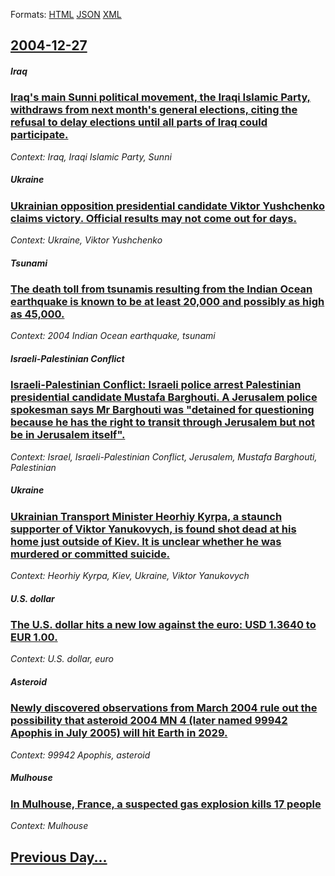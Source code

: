 
Formats: [HTML](2004/12/27/index.html)  [JSON](2004/12/27/index.json)  [XML](2004/12/27/index.xml)  

## [2004-12-27](/news/2004/12/27/index.md)

##### Iraq
### [ Iraq's main Sunni political movement, the Iraqi Islamic Party, withdraws from next month's general elections, citing the refusal to delay elections until all parts of Iraq could participate. ](/news/2004/12/27/iraq-s-main-sunni-political-movement-the-iraqi-islamic-party-withdraws-from-next-month-s-general-elections-citing-the-refusal-to-delay-e.md)
_Context: Iraq, Iraqi Islamic Party, Sunni_

##### Ukraine
### [ Ukrainian opposition presidential candidate Viktor Yushchenko claims victory. Official results may not come out for days. ](/news/2004/12/27/ukrainian-opposition-presidential-candidate-viktor-yushchenko-claims-victory-official-results-may-not-come-out-for-days.md)
_Context: Ukraine, Viktor Yushchenko_

##### Tsunami
### [ The death toll from tsunamis resulting from the Indian Ocean earthquake is known to be at least 20,000 and possibly as high as 45,000. ](/news/2004/12/27/the-death-toll-from-tsunamis-resulting-from-the-indian-ocean-earthquake-is-known-to-be-at-least-20-000-and-possibly-as-high-as-45-000.md)
_Context: 2004 Indian Ocean earthquake, tsunami_

##### Israeli-Palestinian Conflict
### [ Israeli-Palestinian Conflict: Israeli police arrest Palestinian presidential candidate Mustafa Barghouti. A Jerusalem police spokesman says Mr Barghouti was "detained for questioning because he has the right to transit through Jerusalem but not be in Jerusalem itself".](/news/2004/12/27/israeli-palestinian-conflict-israeli-police-arrest-palestinian-presidential-candidate-mustafa-barghouti-a-jerusalem-police-spokesman-says.md)
_Context: Israel, Israeli-Palestinian Conflict, Jerusalem, Mustafa Barghouti, Palestinian_

##### Ukraine
### [ Ukrainian Transport Minister Heorhiy Kyrpa, a staunch supporter of Viktor Yanukovych, is found shot dead at his home just outside of Kiev. It is unclear whether he was murdered or committed suicide. ](/news/2004/12/27/ukrainian-transport-minister-heorhiy-kyrpa-a-staunch-supporter-of-viktor-yanukovych-is-found-shot-dead-at-his-home-just-outside-of-kiev.md)
_Context: Heorhiy Kyrpa, Kiev, Ukraine, Viktor Yanukovych_

##### U.S. dollar
### [ The U.S. dollar hits a new low against the euro: USD 1.3640 to EUR 1.00. ](/news/2004/12/27/the-u-s-dollar-hits-a-new-low-against-the-euro-usd-1-3640-to-eur-1-00.md)
_Context: U.S. dollar, euro_

##### Asteroid
### [ Newly discovered observations from March 2004 rule out the possibility that asteroid 2004 MN 4 (later named 99942 Apophis in July 2005) will hit Earth in 2029. ](/news/2004/12/27/newly-discovered-observations-from-march-2004-rule-out-the-possibility-that-asteroid-2004-mn-4-later-named-99942-apophis-in-july-2005-wil.md)
_Context: 99942 Apophis, asteroid_

##### Mulhouse
### [ In Mulhouse, France, a suspected gas explosion kills 17 people ](/news/2004/12/27/in-mulhouse-france-a-suspected-gas-explosion-kills-17-people.md)
_Context: Mulhouse_

## [Previous Day...](/news/2004/12/26/index.md)

